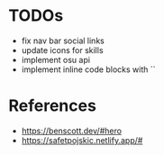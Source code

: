# TODOs

- fix nav bar social links
- update icons for skills
- implement osu api
- implement inline code blocks with ``

# References

- https://benscott.dev/#hero
- https://safetpojskic.netlify.app/#
